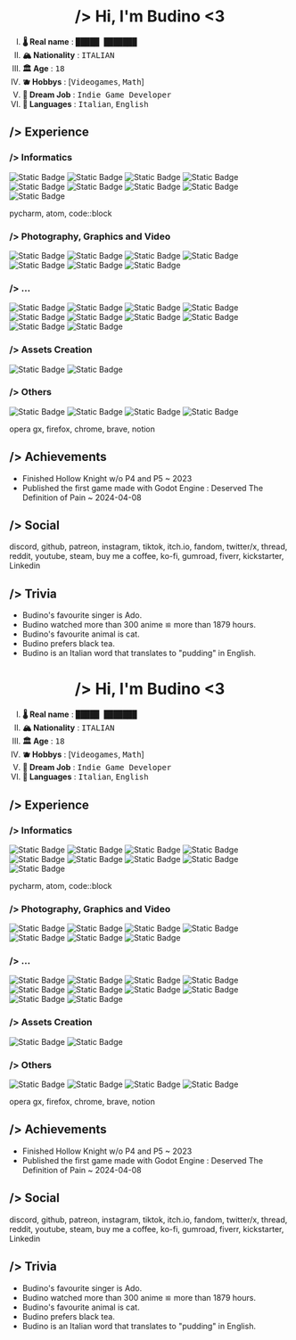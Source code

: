 <h1 align="center"> /> Hi, I'm <b>Budino</b> <3 </h1>


<ol type="I">
	<li><b>🌡️ Real name</b> : <kbd>█████ ███████</kbd></li>
	<li><b>🏔️ Nationality</b> : <kbd>ITALIAN</kbd></li>
	<li><b>🏛️ Age</b> : <kbd>18</kbd></li>
	<li><b>🫐 Hobbys</b> : [<kbd>Videogames</kbd>, <kbd>Math</kbd>]</li>
	<li><b>🌱 Dream Job</b> : <kbd>Indie Game Developer</kbd></li>
	<li><b>🍃 Languages</b> : <kbd>Italian</kbd>, <kbd>English</kbd></li>
</ol>

<h2> /> Experience </h2>

<h3> /> Informatics</h3>

![Static Badge](https://img.shields.io/badge/Godot-4.2.1-478CBF?style=for-the-badge&logo=Godot%20Engine&logoColor=%23FFFFFF&labelColor=478CBF&color=ffffff)
![Static Badge](https://img.shields.io/badge/Python-3.10-ffffff?style=for-the-badge&logo=python&logoColor=ffffff&labelColor=3776AB&color=ffffff)
![Static Badge](https://img.shields.io/badge/HTML-5-ffffff?style=for-the-badge&logo=html5&logoColor=ffffff&labelColor=E34F26&color=ffffff)
![Static Badge](https://img.shields.io/badge/CSS-3-ffffff?style=for-the-badge&logo=css3&logoColor=ffffff&labelColor=1572B6&color=ffffff)
![Static Badge](https://img.shields.io/badge/Markdown-000000?style=for-the-badge&logo=markdown&logoColor=ffffff&labelColor=000000)
![Static Badge](https://img.shields.io/badge/Git-2.39.1-ffffff?style=for-the-badge&logo=git&logoColor=ffffff&labelColor=F05032&color=ffffff)
![Static Badge](https://img.shields.io/badge/Visual_Studio_Code-007ACC?style=for-the-badge&logo=visualstudiocode&logoColor=ffffff&labelColor=007ACC)
![Static Badge](https://img.shields.io/badge/Construct-3-ffffff?style=for-the-badge&logo=construct3&logoColor=000000&labelColor=cdb891)
![Static Badge](https://img.shields.io/badge/GameMaker-000000?style=for-the-badge&logo=gamemaker&logoColor=ffffff&labelColor=000000)

pycharm, atom, code::block

<h3> /> Photography, Graphics and Video</h3>

![Static Badge](https://img.shields.io/badge/Adobe_Lightroom-2024-ffffff?style=for-the-badge&logo=adobelightroomclassic&logoColor=%23FFFFFF&labelColor=31A8FF&color=ffffff)
![Static Badge](https://img.shields.io/badge/Adobe_Photoshop-2024-ffffff?style=for-the-badge&logo=adobephotoshop&logoColor=%23FFFFFF&labelColor=31A8FF&color=ffffff)
![Static Badge](https://img.shields.io/badge/Adobe_Illustrator-2024-ffffff?style=for-the-badge&logo=adobeillustrator&logoColor=%23FFFFFF&labelColor=FF9A00&color=ffffff)
![Static Badge](https://img.shields.io/badge/Adobe_InDesign-2024-ffffff?style=for-the-badge&logoColor=%23FFFFFF&labelColor=FF3366&color=ffffff)
![Static Badge](https://img.shields.io/badge/Adobe_Premiere_Pro-2024-ffffff?style=for-the-badge&logoColor=%23FFFFFF&labelColor=9999FF&color=ffffff)
![Static Badge](https://img.shields.io/badge/Adobe_After_Effects-2024-ffffff?style=for-the-badge&logoColor=%23FFFFFF&labelColor=9999FF&color=ffffff)
![Static Badge](https://img.shields.io/badge/DaVinci_Resolve-18.6-ffffff?style=for-the-badge&logo=davinciresolve&logoColor=%23FFFFFF&labelColor=233A51&color=ffffff)

<h3> /> ...</h3>

![Static Badge](https://img.shields.io/badge/Micosoft_Word-2B579A?style=for-the-badge&logo=microsoftword&logoColor=ffffff&labelColor=2B579A)
![Static Badge](https://img.shields.io/badge/Micosoft_Excel-217346?style=for-the-badge&logo=microsoftexcel&logoColor=ffffff&labelColor=217346)
![Static Badge](https://img.shields.io/badge/Micosoft_Power_Point-B7472A?style=for-the-badge&logo=microsoftpowerpoint&logoColor=ffffff&labelColor=B7472A)
![Static Badge](https://img.shields.io/badge/Google_Docs-4285F4?style=for-the-badge&logo=googledocs&logoColor=ffffff&labelColor=4285F4)
![Static Badge](https://img.shields.io/badge/Microsoft_OneNote-%237719AA?style=for-the-badge&logo=microsoftonenote&logoColor=ffffff&labelColor=%237719AA)
![Static Badge](https://img.shields.io/badge/Google_Forms-7248B9?style=for-the-badge&logo=googleforms&logoColor=ffffff&labelColor=7248B9)
![Static Badge](https://img.shields.io/badge/Google_Sheets-34A853?style=for-the-badge&logo=googlesheets&logoColor=ffffff&labelColor=34A853)
![Static Badge](https://img.shields.io/badge/Google_Slides-FBBC04?style=for-the-badge&logo=googleslides&logoColor=000000&labelColor=FBBC04)
![Static Badge](https://img.shields.io/badge/LibreOffice_Calc-007C3C?style=for-the-badge&logo=libreofficecalc&logoColor=ffffff&labelColor=007C3C)
![Static Badge](https://img.shields.io/badge/LibreOffice_Writer-%23083FA6?style=for-the-badge&logo=libreofficewriter&logoColor=ffffff&labelColor=%23083FA6)

<h3> /> Assets Creation</h3>

![Static Badge](https://img.shields.io/badge/Blender-E87D0D?style=for-the-badge&logo=blender&logoColor=ffffff&labelColor=E87D0D)
![Static Badge](https://img.shields.io/badge/Aseprite-7D929E?style=for-the-badge&logo=aseprite&logoColor=ffffff&labelColor=7D929E)

<h3> /> Others</h3>

![Static Badge](https://img.shields.io/badge/Arc-FCBFBD?style=for-the-badge&logo=arc&logoColor=000000&labelColor=FCBFBD)
![Static Badge](https://img.shields.io/badge/Chess.com-%2381B64C?style=for-the-badge&logo=chessdotcom&logoColor=ffffff&labelColor=81B64C)
![Static Badge](https://img.shields.io/badge/Diagrams.net-F08705?style=for-the-badge&logo=diagramsdotnet&logoColor=ffffff&labelColor=F08705)
![Static Badge](https://img.shields.io/badge/Duolingo-58CC02?style=for-the-badge&logo=duolingo&logoColor=ffffff&labelColor=58CC02)

opera gx, firefox, chrome, brave, notion

<h2> /> Achievements </h2>

- Finished Hollow Knight w/o P4 and P5 ~ 2023
- Published the first game made with Godot Engine : Deserved The Definition of Pain ~ 2024-04-08

<h2> /> Social </h2>
discord, github, patreon, instagram, tiktok, itch.io, fandom, twitter/x, thread, reddit, youtube, steam, buy me a coffee, ko-fi, gumroad, fiverr, kickstarter, Linkedin


<h2> /> Trivia </h2>

- Budino's favourite singer is Ado.
- Budino watched more than 300 anime ≌­ more than 1879 hours.
- Budino's favourite animal is cat.
- Budino prefers black tea.
- Budino is an Italian word that translates to "pudding" in English.
<h1 align="center"> /> Hi, I'm <b>Budino</b> <3 </h1>


<ol type="I">
	<li><b>🌡️ Real name</b> : <kbd>█████ ███████</kbd></li>
	<li><b>🏔️ Nationality</b> : <kbd>ITALIAN</kbd></li>
	<li><b>🏛️ Age</b> : <kbd>18</kbd></li>
	<li><b>🫐 Hobbys</b> : [<kbd>Videogames</kbd>, <kbd>Math</kbd>]</li>
	<li><b>🌱 Dream Job</b> : <kbd>Indie Game Developer</kbd></li>
	<li><b>🍃 Languages</b> : <kbd>Italian</kbd>, <kbd>English</kbd></li>
</ol>

<h2> /> Experience </h2>

<h3> /> Informatics</h3>

![Static Badge](https://img.shields.io/badge/Godot-4.2.1-478CBF?style=for-the-badge&logo=Godot%20Engine&logoColor=%23FFFFFF&labelColor=478CBF&color=ffffff)
![Static Badge](https://img.shields.io/badge/Python-3.10-ffffff?style=for-the-badge&logo=python&logoColor=ffffff&labelColor=3776AB&color=ffffff)
![Static Badge](https://img.shields.io/badge/HTML-5-ffffff?style=for-the-badge&logo=html5&logoColor=ffffff&labelColor=E34F26&color=ffffff)
![Static Badge](https://img.shields.io/badge/CSS-3-ffffff?style=for-the-badge&logo=css3&logoColor=ffffff&labelColor=1572B6&color=ffffff)
![Static Badge](https://img.shields.io/badge/Markdown-000000?style=for-the-badge&logo=markdown&logoColor=ffffff&labelColor=000000)
![Static Badge](https://img.shields.io/badge/Git-2.39.1-ffffff?style=for-the-badge&logo=git&logoColor=ffffff&labelColor=F05032&color=ffffff)
![Static Badge](https://img.shields.io/badge/Visual_Studio_Code-007ACC?style=for-the-badge&logo=visualstudiocode&logoColor=ffffff&labelColor=007ACC)
![Static Badge](https://img.shields.io/badge/Construct-3-ffffff?style=for-the-badge&logo=construct3&logoColor=000000&labelColor=cdb891)
![Static Badge](https://img.shields.io/badge/GameMaker-000000?style=for-the-badge&logo=gamemaker&logoColor=ffffff&labelColor=000000)

pycharm, atom, code::block

<h3> /> Photography, Graphics and Video</h3>

![Static Badge](https://img.shields.io/badge/Adobe_Lightroom-2024-ffffff?style=for-the-badge&logo=adobelightroomclassic&logoColor=%23FFFFFF&labelColor=31A8FF&color=ffffff)
![Static Badge](https://img.shields.io/badge/Adobe_Photoshop-2024-ffffff?style=for-the-badge&logo=adobephotoshop&logoColor=%23FFFFFF&labelColor=31A8FF&color=ffffff)
![Static Badge](https://img.shields.io/badge/Adobe_Illustrator-2024-ffffff?style=for-the-badge&logo=adobeillustrator&logoColor=%23FFFFFF&labelColor=FF9A00&color=ffffff)
![Static Badge](https://img.shields.io/badge/Adobe_InDesign-2024-ffffff?style=for-the-badge&logoColor=%23FFFFFF&labelColor=FF3366&color=ffffff)
![Static Badge](https://img.shields.io/badge/Adobe_Premiere_Pro-2024-ffffff?style=for-the-badge&logoColor=%23FFFFFF&labelColor=9999FF&color=ffffff)
![Static Badge](https://img.shields.io/badge/Adobe_After_Effects-2024-ffffff?style=for-the-badge&logoColor=%23FFFFFF&labelColor=9999FF&color=ffffff)
![Static Badge](https://img.shields.io/badge/DaVinci_Resolve-18.6-ffffff?style=for-the-badge&logo=davinciresolve&logoColor=%23FFFFFF&labelColor=233A51&color=ffffff)

<h3> /> ...</h3>

![Static Badge](https://img.shields.io/badge/Micosoft_Word-2B579A?style=for-the-badge&logo=microsoftword&logoColor=ffffff&labelColor=2B579A)
![Static Badge](https://img.shields.io/badge/Micosoft_Excel-217346?style=for-the-badge&logo=microsoftexcel&logoColor=ffffff&labelColor=217346)
![Static Badge](https://img.shields.io/badge/Micosoft_Power_Point-B7472A?style=for-the-badge&logo=microsoftpowerpoint&logoColor=ffffff&labelColor=B7472A)
![Static Badge](https://img.shields.io/badge/Google_Docs-4285F4?style=for-the-badge&logo=googledocs&logoColor=ffffff&labelColor=4285F4)
![Static Badge](https://img.shields.io/badge/Microsoft_OneNote-%237719AA?style=for-the-badge&logo=microsoftonenote&logoColor=ffffff&labelColor=%237719AA)
![Static Badge](https://img.shields.io/badge/Google_Forms-7248B9?style=for-the-badge&logo=googleforms&logoColor=ffffff&labelColor=7248B9)
![Static Badge](https://img.shields.io/badge/Google_Sheets-34A853?style=for-the-badge&logo=googlesheets&logoColor=ffffff&labelColor=34A853)
![Static Badge](https://img.shields.io/badge/Google_Slides-FBBC04?style=for-the-badge&logo=googleslides&logoColor=000000&labelColor=FBBC04)
![Static Badge](https://img.shields.io/badge/LibreOffice_Calc-007C3C?style=for-the-badge&logo=libreofficecalc&logoColor=ffffff&labelColor=007C3C)
![Static Badge](https://img.shields.io/badge/LibreOffice_Writer-%23083FA6?style=for-the-badge&logo=libreofficewriter&logoColor=ffffff&labelColor=%23083FA6)

<h3> /> Assets Creation</h3>

![Static Badge](https://img.shields.io/badge/Blender-E87D0D?style=for-the-badge&logo=blender&logoColor=ffffff&labelColor=E87D0D)
![Static Badge](https://img.shields.io/badge/Aseprite-7D929E?style=for-the-badge&logo=aseprite&logoColor=ffffff&labelColor=7D929E)

<h3> /> Others</h3>

![Static Badge](https://img.shields.io/badge/Arc-FCBFBD?style=for-the-badge&logo=arc&logoColor=000000&labelColor=FCBFBD)
![Static Badge](https://img.shields.io/badge/Chess.com-%2381B64C?style=for-the-badge&logo=chessdotcom&logoColor=ffffff&labelColor=81B64C)
![Static Badge](https://img.shields.io/badge/Diagrams.net-F08705?style=for-the-badge&logo=diagramsdotnet&logoColor=ffffff&labelColor=F08705)
![Static Badge](https://img.shields.io/badge/Duolingo-58CC02?style=for-the-badge&logo=duolingo&logoColor=ffffff&labelColor=58CC02)

opera gx, firefox, chrome, brave, notion

<h2> /> Achievements </h2>

- Finished Hollow Knight w/o P4 and P5 ~ 2023
- Published the first game made with Godot Engine : Deserved The Definition of Pain ~ 2024-04-08

<h2> /> Social </h2>
discord, github, patreon, instagram, tiktok, itch.io, fandom, twitter/x, thread, reddit, youtube, steam, buy me a coffee, ko-fi, gumroad, fiverr, kickstarter, Linkedin


<h2> /> Trivia </h2>

- Budino's favourite singer is Ado.
- Budino watched more than 300 anime ≌­ more than 1879 hours.
- Budino's favourite animal is cat.
- Budino prefers black tea.
- Budino is an Italian word that translates to "pudding" in English.
